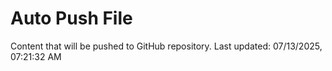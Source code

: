 # Auto Push File

Content that will be pushed to GitHub repository.
Last updated: 07/13/2025, 07:21:32 AM